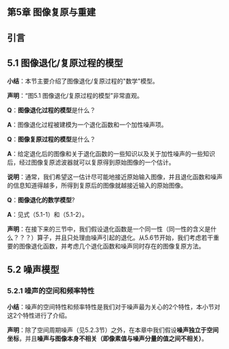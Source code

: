 ## 第5章 图像复原与重建

## 引言

## 5.1 图像退化/复原过程的模型

**小结**：本节主要介绍了图像退化/复原过程的"数学"模型。

**声明**：“图5.1 图像退化/复原过程的模型”非常直观。

**Q**：**图像退化过程的模型**是什么？

**A**：图像退化过程被建模为一个退化函数和一个加性噪声项。

**Q**：**图像复原过程的模型**是什么？

**A**：给定退化后的图像和关于退化函数的一些知识以及关于加性噪声的一些知识后，经过图像复原滤波器就可以复原得到原始图像的一个估计。

**说明**：通常，我们希望这一估计尽可能地接近原始输入图像，并且退化函数和噪声的信息知道得越多，所得到复原后的图像就越接近输入的原始图像。

**Q**：**图像退化的数学模型**?

**A**：见式（5.1-1）和（5.1-2）。

**声明**：在接下来的三节中，我们假设退化函数是一个同一性（同一性的含义是什么？？？）算子，并且只处理由噪声引起的退化。从5.6节开始，我们考虑若干重要的图像退化函数，并考虑几个退化函数和噪声同时存在的图像复原方法。

## 5.2 噪声模型

### 5.2.1 噪声的空间和频率特性

**小结**：噪声的空间特性和频率特性是我们对于噪声最为关心的2个特性，本小节对这2个特性进行了介绍。

**声明**：除了空间周期噪声（见5.2.3节）之外，在本章中我们假设**噪声独立于空间坐标**，并且**噪声与图像本身不相关（即像素值与噪声分量的值之间不相关）**。